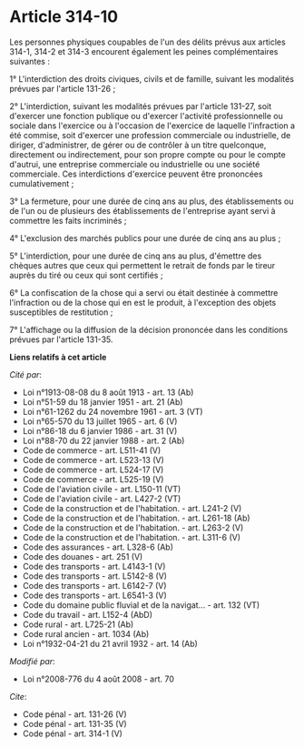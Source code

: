 # Article 314-10

Les personnes physiques coupables de l'un des délits prévus aux articles 314-1, 314-2 et 314-3 encourent également les peines
complémentaires suivantes : 

1° L'interdiction des droits civiques, civils et de famille, suivant les modalités prévues par l'article 131-26 ; 

2° L'interdiction, suivant les modalités prévues par l'article 131-27, soit d'exercer une fonction publique ou d'exercer
l'activité professionnelle ou sociale dans l'exercice ou à l'occasion de l'exercice de laquelle l'infraction a été commise,
soit d'exercer une profession commerciale ou industrielle, de diriger, d'administrer, de gérer ou de contrôler à un titre
quelconque, directement ou indirectement, pour son propre compte ou pour le compte d'autrui, une entreprise commerciale ou
industrielle ou une société commerciale. Ces interdictions d'exercice peuvent être prononcées cumulativement ; 

3° La fermeture, pour une durée de cinq ans au plus, des établissements ou de l'un ou de plusieurs des établissements de
l'entreprise ayant servi à commettre les faits incriminés ; 

4° L'exclusion des marchés publics pour une durée de cinq ans au plus ; 

5° L'interdiction, pour une durée de cinq ans au plus, d'émettre des chèques autres que ceux qui permettent le retrait de
fonds par le tireur auprès du tiré ou ceux qui sont certifiés ; 

6° La confiscation de la chose qui a servi ou était destinée à commettre l'infraction ou de la chose qui en est le produit, à
l'exception des objets susceptibles de restitution ; 

7° L'affichage ou la diffusion de la décision prononcée dans les conditions prévues par l'article 131-35.

**Liens relatifs à cet article**

_Cité par_:

  - Loi n°1913-08-08 du 8 août 1913 - art. 13 (Ab)
  - Loi n°51-59 du 18 janvier 1951 - art. 21 (Ab)
  - Loi n°61-1262 du 24 novembre 1961 - art. 3 (VT)
  - Loi n°65-570 du 13 juillet 1965 - art. 6 (V)
  - Loi n°86-18 du 6 janvier 1986 - art. 31 (V)
  - Loi n°88-70 du 22 janvier 1988 - art. 2 (Ab)
  - Code de commerce - art. L511-41 (V)
  - Code de commerce - art. L523-13 (V)
  - Code de commerce - art. L524-17 (V)
  - Code de commerce - art. L525-19 (V)
  - Code de l'aviation civile - art. L150-11 (VT)
  - Code de l'aviation civile - art. L427-2 (VT)
  - Code de la construction et de l'habitation. - art. L241-2 (V)
  - Code de la construction et de l'habitation. - art. L261-18 (Ab)
  - Code de la construction et de l'habitation. - art. L263-2 (V)
  - Code de la construction et de l'habitation. - art. L311-6 (V)
  - Code des assurances - art. L328-6 (Ab)
  - Code des douanes - art. 251 (V)
  - Code des transports - art. L4143-1 (V)
  - Code des transports - art. L5142-8 (V)
  - Code des transports - art. L6142-7 (V)
  - Code des transports - art. L6541-3 (V)
  - Code du domaine public fluvial et de la navigat... - art. 132 (VT)
  - Code du travail - art. L152-4 (AbD)
  - Code rural - art. L725-21 (Ab)
  - Code rural ancien - art. 1034 (Ab)
  - Loi n°1932-04-21 du 21 avril 1932 - art. 14 (Ab)

_Modifié par_:

  - Loi n°2008-776 du 4 août 2008 - art. 70

_Cite_:

  - Code pénal - art. 131-26 (V)
  - Code pénal - art. 131-35 (V)
  - Code pénal - art. 314-1 (V)
